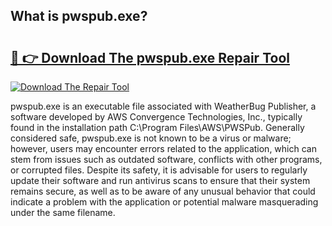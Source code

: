 ## What is pwspub.exe? 

# <h2><a href="https://exedetect.com/download.php?pwspub.exe">🔗 👉 Download The pwspub.exe Repair Tool</a></h2>

[![Download The Repair Tool](https://exedetect.com/download-button.jpg)](https://exedetect.com/download.php?pwspub.exe)

pwspub.exe is an executable file associated with WeatherBug Publisher, a software developed by AWS Convergence Technologies, Inc., typically found in the installation path C:\Program Files\AWS\PWSPub. Generally considered safe, pwspub.exe is not known to be a virus or malware; however, users may encounter errors related to the application, which can stem from issues such as outdated software, conflicts with other programs, or corrupted files. Despite its safety, it is advisable for users to regularly update their software and run antivirus scans to ensure that their system remains secure, as well as to be aware of any unusual behavior that could indicate a problem with the application or potential malware masquerading under the same filename.